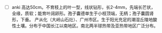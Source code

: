 * [ ] anki
高达50cm。不育枝上的叶一型，线状钻形，长2-4mm，先端长芒状，全缘，质软；能育叶阔卵形。孢子囊德单生于小枝顶端，无柄；孢子囊圆肾形，下垂。
产从化（大岭山石灶）、广州市区。生于阳光充足的潮湿丘陵地酸性土壤。分布于中国长江以南地区。南北两半球热带及亚热带地区广泛分布。